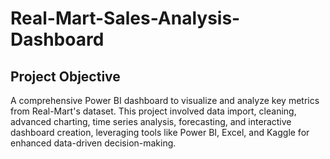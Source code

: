 # Real-Mart-Sales-Analysis-Dashboard
## Project Objective
A comprehensive Power BI dashboard to visualize and analyze key metrics from Real-Mart's dataset. This project involved data import, cleaning, advanced charting, time series analysis, forecasting, and interactive dashboard creation, leveraging tools like Power BI, Excel, and Kaggle for enhanced data-driven decision-making. 

